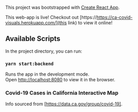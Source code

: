 This project was bootstrapped with [Create React App](https://github.com/facebook/create-react-app).

This web-app is live! Checkout out [https://https://ca-covid-visuals.herokuapp.com/](this link) to view it online!
## Available Scripts

In the project directory, you can run:

### `yarn start:backend`

Runs the app in the development mode.<br />
Open [http://localhost:8080](http://localhost:8080) to view it in the browser.

### Covid-19 Cases in California Interactive Map

Info sourced from [https://data.ca.gov/group/covid-19].
